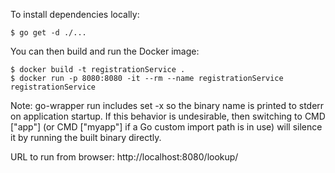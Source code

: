 To install dependencies locally:

    $ go get -d ./...

You can then build and run the Docker image:

    $ docker build -t registrationService .
    $ docker run -p 8080:8080 -it --rm --name registrationService registrationService

Note: go-wrapper run includes set -x so the binary name is printed to stderr on application startup. If this behavior is undesirable, then switching to CMD ["app"] (or CMD ["myapp"] if a Go custom import path is in use) will silence it by running the built binary directly.

URL to run from browser:
http://localhost:8080/lookup/<name>